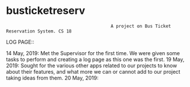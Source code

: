 # busticketreserv
                                            A project on Bus Ticket Reservation System. CS 18
LOG PAGE::

14 May, 2019: Met the Supervisor for the first time. We were given some tasks to perform and creating a log page as this one was the first. 
19 May, 2019: Sought for the various other apps related to our projects to know about their features, and what more we can or cannot add to our project taking ideas from them.
20 May, 2019:
